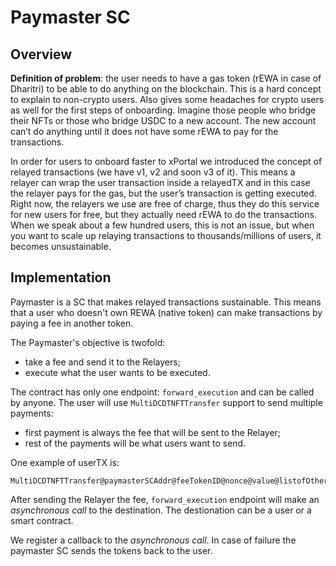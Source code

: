 # Paymaster SC

## Overview

**Definition of problem**: the user needs to have a gas token (rEWA in case of Dharitri) to be able to do anything on the blockchain.
This is a hard concept to explain to non-crypto users.
Also gives some headaches for crypto users as well for the first steps of onboarding.
Imagine those people who bridge their NFTs or those who bridge USDC to a new account.
The new account can’t do anything until it does not have some rEWA to pay for the transactions.

In order for users to onboard faster to xPortal we introduced the concept of relayed transactions (we have v1, v2 and soon v3 of it).
This means a relayer can wrap the user transaction inside a relayedTX and in this case the relayer pays for the gas, but the user’s transaction is getting executed.
Right now, the relayers we use are free of charge, thus they do this service for new users for free, but they actually need rEWA to do the transactions.
When we speak about a few hundred users, this is not an issue, but when you want to scale up relaying transactions to thousands/millions of users, it becomes unsustainable.

## Implementation

Paymaster is a SC that makes relayed transactions sustainable.
This means that a user who doesn't own REWA (native token) can make transactions by paying a fee in another token.

The Paymaster's objective is twofold:
- take a fee and send it to the Relayers;
- execute what the user wants to be executed.


The contract has only one endpoint: `forward_execution` and can be called by anyone.
The user will use `MultiDCDTNFTTransfer` support to send multiple payments:
- first payment is always the fee that will be sent to the Relayer;
- rest of the payments will be what users want to send.

One example of userTX is:
```
MultiDCDTNFTTransfer@paymasterSCAddr@feeTokenID@nonce@value@listofOther(tokenID,nonce,value)@forwardExecution@relayerAddr@destination@endpoint@extraArguments

```

After sending the Relayer the fee, `forward_execution` endpoint will make an *asynchronous call* to the destination.
The destionation can be a user or a smart contract.

We register a callback to the *asynchronous call*. In case of failure the paymaster SC sends the tokens back to the user.